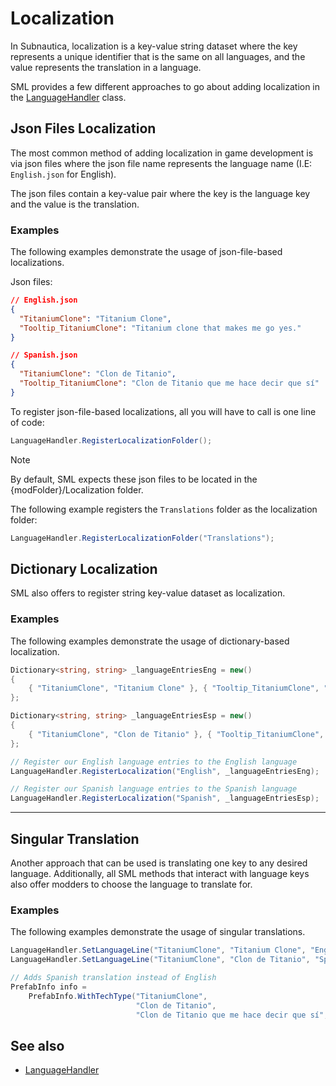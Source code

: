 # Localization

In Subnautica, localization is a key-value string dataset where the key represents a unique identifier that is the same on all languages, and the value represents the translation in a language.  

SML provides a few different approaches to go about adding localization in the [LanguageHandler](xref:SMLHelper.Handlers.LanguageHandler) class.

## Json Files Localization
The most common method of adding localization in game development is via json files where the json file name represents the language name (I.E: `English.json` for English). 

The json files contain a key-value pair where the key is the language key and the value is the translation.  


### Examples
The following examples demonstrate the usage of json-file-based localizations.

Json files:
```json
// English.json
{
  "TitaniumClone": "Titanium Clone",
  "Tooltip_TitaniumClone": "Titanium clone that makes me go yes."
}
```
```json
// Spanish.json
{
  "TitaniumClone": "Clon de Titanio",
  "Tooltip_TitaniumClone": "Clon de Titanio que me hace decir que sí"
}
```

To register json-file-based localizations, all you will have to call is one line of code:
```csharp
LanguageHandler.RegisterLocalizationFolder();
```

> [!NOTE]
> By default, SML expects these json files to be located in the {modFolder}/Localization folder. 

The following example registers the `Translations` folder as the localization folder:
```csharp
LanguageHandler.RegisterLocalizationFolder("Translations");
```

## Dictionary Localization
SML also offers to register string key-value dataset as localization. 

### Examples
The following examples demonstrate the usage of dictionary-based localization.
```csharp
Dictionary<string, string> _languageEntriesEng = new()
{
    { "TitaniumClone", "Titanium Clone" }, { "Tooltip_TitaniumClone", "Titanium clone that makes me go yes." }
};

Dictionary<string, string> _languageEntriesEsp = new()
{
    { "TitaniumClone", "Clon de Titanio" }, { "Tooltip_TitaniumClone", "Clon de Titanio que me hace decir que sí" }
};

// Register our English language entries to the English language
LanguageHandler.RegisterLocalization("English", _languageEntriesEng);

// Register our Spanish language entries to the Spanish language
LanguageHandler.RegisterLocalization("Spanish", _languageEntriesEsp);
```

---

## Singular Translation

Another approach that can be used is translating one key to any desired language.
Additionally, all SML methods that interact with language keys also offer modders to choose the language to translate for.

### Examples
The following examples demonstrate the usage of singular translations.
```csharp
LanguageHandler.SetLanguageLine("TitaniumClone", "Titanium Clone", "English");
LanguageHandler.SetLanguageLine("TitaniumClone", "Clon de Titanio", "Spanish");

// Adds Spanish translation instead of English
PrefabInfo info = 
    PrefabInfo.WithTechType("TitaniumClone", 
                            "Clon de Titanio", 
                            "Clon de Titanio que me hace decir que sí", "Spanish");
```

## See also
- [LanguageHandler](xref:SMLHelper.Handlers.LanguageHandler)